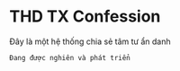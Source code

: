 # THD TX Confession

Đây là một hệ thống chia sẻ tâm tư ẩn danh 

```
Đang được nghiên và phát triển
```
